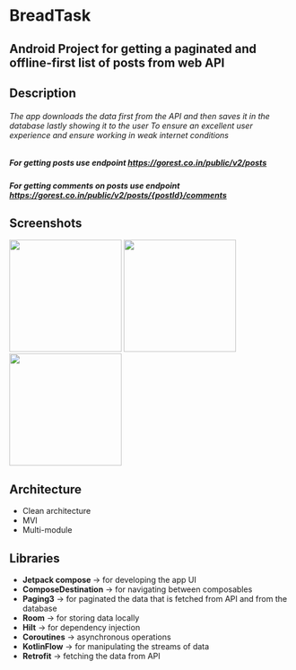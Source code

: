 # BreadTask

## Android Project for getting a paginated and offline-first list of posts from web API

## Description

###### The app downloads the data first from the API and then saves it in the database lastly showing it to the user To ensure an excellent user experience and ensure working in weak internet conditions

##### For getting posts use endpoint https://gorest.co.in/public/v2/posts
##### For getting comments on posts use endpoint https://gorest.co.in/public/v2/posts/{postId}/comments

## Screenshots

<img src="https://imgur.com/a8uDDy1.png" width="200">  <img src="https://imgur.com/UPQcOo7.png" width="200">     <img src="https://imgur.com/C85zm0l.png" width="200">

## Architecture
- Clean architecture
- MVI
- Multi-module
## Libraries 

- <b>Jetpack compose </b>-> for developing the app UI
- <b>ComposeDestination</b> -> for navigating between composables
- <b>Paging3</b> -> for paginated the data that is fetched from API and from the database
- <b>Room</b> -> for storing data locally 
- <b>Hilt</b> -> for dependency injection
- <b>Coroutines</b> -> asynchronous operations
- <b>KotlinFlow</b> -> for manipulating the streams of data
- <b>Retrofit</b> -> fetching the data from API
